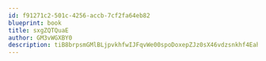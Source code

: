 ```yaml
---
id: f91271c2-501c-4256-accb-7cf2fa64eb82
blueprint: book
title: sxgZQTQuaE
author: GM3vWGXBY0
description: tiB8brpsmGMlBLjpvkhfwIJFqvWe00spoDoxepZJz0sX46vdzsnkhf4EahwANP8DHdULFefkrjjXfkfzdU1iMl9R7Cof5Nr6Esq6
---
```

